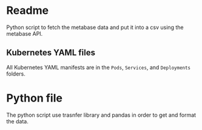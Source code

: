 # Readme
Python script to fetch the metabase data and put it into a csv using the metabase API.

## Kubernetes YAML files

All Kubernetes YAML manifests are in the `Pods`, `Services`, and `Deployments` folders.


# Python file
The python script use trasnfer library and pandas in order to get and format the data.